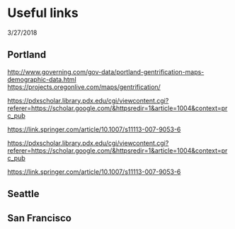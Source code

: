 Useful links
================
3/27/2018

Portland
--------

<http://www.governing.com/gov-data/portland-gentrification-maps-demographic-data.html>
<https://projects.oregonlive.com/maps/gentrification/>

<https://pdxscholar.library.pdx.edu/cgi/viewcontent.cgi?referer=https://scholar.google.com/&httpsredir=1&article=1004&context=prc_pub>

<https://link.springer.com/article/10.1007/s11113-007-9053-6>

<https://pdxscholar.library.pdx.edu/cgi/viewcontent.cgi?referer=https://scholar.google.com/&httpsredir=1&article=1004&context=prc_pub>

<https://link.springer.com/article/10.1007/s11113-007-9053-6>

Seattle
-------

San Francisco
-------------
